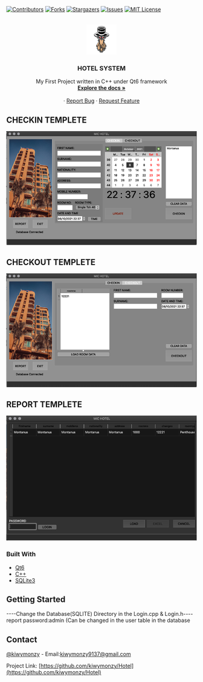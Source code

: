 <div id="top"></div>
<!--
*** Thanks for checking out the Best-README-Template. If you have a suggestion
*** that would make this better, please fork the repo and create a pull request
*** or simply open an issue with the tag "enhancement".
*** Don't forget to give the project a star!
*** Thanks again! Now go create something AMAZING! :D
-->



<!-- PROJECT SHIELDS -->
<!--
*** I'm using markdown "reference style" links for readability.
*** Reference links are enclosed in brackets [ ] instead of parentheses ( ).
*** See the bottom of this document for the declaration of the reference variables
*** for contributors-url, forks-url, etc. This is an optional, concise syntax you may use.
*** https://www.markdownguide.org/basic-syntax/#reference-style-links
-->
[![Contributors][contributors-shield]][contributors-url]
[![Forks][forks-shield]][forks-url]
[![Stargazers][stars-shield]][stars-url]
[![Issues][issues-shield]][issues-url]
[![MIT License][license-shield]][license-url]



<!-- PROJECT LOGO -->
<br />
<div align="center">
  <a href="https://github.com/kiwymonzy/Hotel">
    <img src="screenshot/logo.png" alt="Logo" width="80" height="80">
  </a>

<h3 align="center">HOTEL SYSTEM</h3>

  <p align="center">
    My First Project written in C++ under Qt6 framework
    <br />
    <a href="https://github.com/kiwymonzy/Hotel"><strong>Explore the docs »</strong></a>
    <br />
    <br />
    ·
    <a href="https://github.com/kiwymonzy/Hotel/issues">Report Bug</a>
    ·
    <a href="https://github.com/kiwymonzy/Hotel/issues">Request Feature</a>
  </p>
</div>





<!-- ABOUT THE PROJECT -->
## CHECKIN TEMPLETE
![Product Name Screen Shot][product-screenshot1]
## CHECKOUT TEMPLETE
![Product Name Screen Shot][product-screenshot2]
## REPORT TEMPLETE
![Product Name Screen Shot][product-screenshot3]



### Built With

* [Qt6](https://qt.io/)
* [C++](https://isocpp.org/)
* [SQLite3](http://sqlitebrowser.org/)



<!-- GETTING STARTED -->
## Getting Started

----Change the Database(SQLITE) Directory in the Login.cpp & Login.h----
report password:admin (Can be changed in the user table in the database

<!-- CONTACT -->
## Contact

[@kiwymonzy](https://instagram.com/1.1.1.1.kiwy) - Email:kiwymonzy9137@gmail.com

Project Link: [https://github.com/kiwymonzy/Hotel](https://github.com/kiwymonzy/Hotel)



<!-- MARKDOWN LINKS & IMAGES -->
<!-- https://www.markdownguide.org/basic-syntax/#reference-style-links -->
[contributors-shield]: https://img.shields.io/github/contributors/kiwymonzy/Hotel.svg?style=for-the-badge
[contributors-url]: https://github.com/kiwymonzy/Hotel/graphs/contributors
[forks-shield]: https://img.shields.io/github/forks/kiwymonzy/Hotel.svg?style=for-the-badge
[forks-url]: https://github.com/kiwymonzy/Hotel/network/members
[stars-shield]: https://img.shields.io/github/stars/kiwymonzy/Hotel.svg?style=for-the-badge
[stars-url]: https://github.com/kiwymonzy/Hotel/stargazers
[issues-shield]: https://img.shields.io/github/issues/kiwymonzy/Hotel.svg?style=for-the-badge
[issues-url]: https://github.com/kiwymonzy/Hotel/issues
[license-shield]: https://img.shields.io/github/license/kiwymonzy/Hotel.svg?style=for-the-badge
[license-url]: https://github.com/kiwymonzy/Hotel/blob/master/LICENSE.txt
[product-screenshot1]: screenshot/Screenshot1.png
[product-screenshot2]: screenshot/Screenshot2.png
[product-screenshot3]: screenshot/Screenshot3.png
